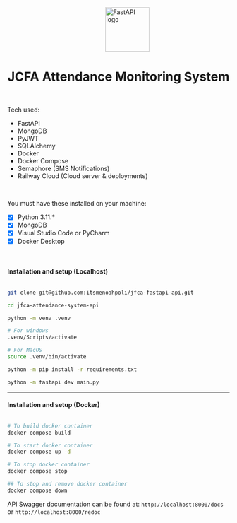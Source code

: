 ## <!-- <h1>Attendance System Server API + Database</h1> -->

<div style="width: 100%; display: flex; justify-content: center; align-items:center; margin: 20px;">
  <img src="https://encrypted-tbn0.gstatic.com/images?q=tbn:ANd9GcQn_3MFhCzXcwI3GWIDTsWJg2HXDTG7TwGovA&s" alt="FastAPI logo" style="height: 100px; width: 100px;" />
</div>

<h1 align="center">JCFA Attendance Monitoring System</h1>

<br />

Tech used:

-   FastAPI
-   MongoDB
-   PyJWT
-   SQLAlchemy
-   Docker
-   Docker Compose
-   Semaphore (SMS Notifications)
-   Railway Cloud (Cloud server & deployments)

<br />

You must have these installed on your machine:

-   [x] Python 3.11.\*
-   [x] MongoDB
-   [x] Visual Studio Code or PyCharm
-   [x] Docker Desktop

<br />

<h4>Installation and setup (Localhost)</h4>

```bash

git clone git@github.com:itsmenoahpoli/jfca-fastapi-api.git

cd jfca-attendance-system-api

python -m venv .venv

# For windows
.venv/Scripts/activate

# For MacOS
source .venv/bin/activate

python -m pip install -r requirements.txt

python -m fastapi dev main.py
```

<hr />

<h4>Installation and setup (Docker)</h4>

```bash

# To build docker container
docker compose build

# To start docker container
docker compose up -d

# To stop docker container
docker compose stop

## To stop and remove docker container
docker compose down

```

API Swagger documentation can be found at: `http://localhost:8000/docs` or `http://localhost:8000/redoc`
